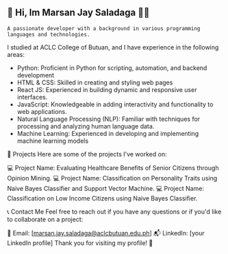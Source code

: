## 👋 Hi, Im Marsan Jay Saladaga 🍉🌼

    A passionate developer with a background in various programming languages and technologies. 
I studied at ACLC College of Butuan, and I have experience in the following areas:


  - Python: Proficient in Python for scripting, automation, and backend development
  - HTML & CSS: Skilled in creating and styling web pages
  - React JS: Experienced in building dynamic and responsive user interfaces.
  - JavaScript: Knowledgeable in adding interactivity and functionality to web applications.
  - Natural Language Processing (NLP): Familiar with techniques for processing and analyzing human language data.
  - Machine Learning: Experienced in developing and implementing machine learning models

💟  Projects
    Here are some of the projects I've worked on:

💻 Project Name: Evaluating Healthcare Benefits of Senior Citizens
              through Opinion Mining.
💻 Project Name: Classification on Personality Traits using Naive Bayes Classifier and Support Vector Machine.
💻 Project Name: Classification on Low Income Citizens using Naive Bayes Classifier.

📞 Contact Me
Feel free to reach out if you have any questions or if you'd like to collaborate on a project:

📧 Email: [marsan.jay.saladaga@aclcbutuan.edu.ph]
📬 LinkedIn: [your LinkedIn profile]
Thank you for visiting my profile! 🚀


